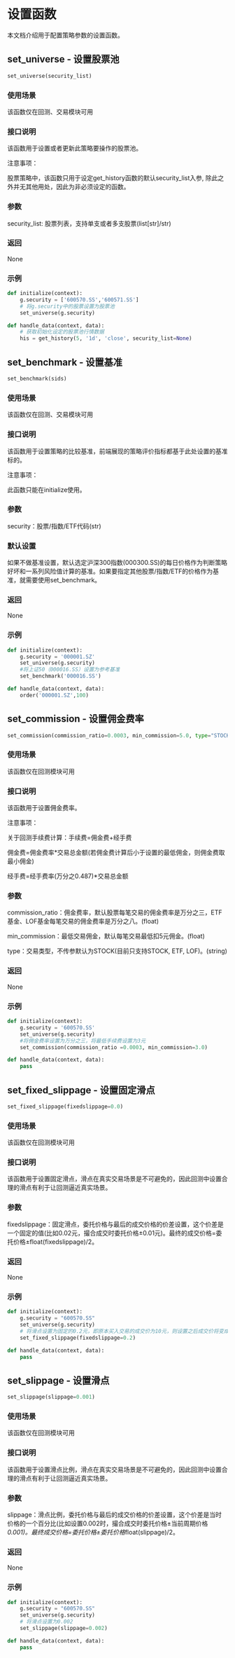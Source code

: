 # 设置函数

本文档介绍用于配置策略参数的设置函数。

## set_universe - 设置股票池

```python
set_universe(security_list)
```

### 使用场景

该函数仅在回测、交易模块可用

### 接口说明

该函数用于设置或者更新此策略要操作的股票池。

注意事项：

股票策略中，该函数只用于设定get_history函数的默认security_list入参, 除此之外并无其他用处，因此为非必须设定的函数。

### 参数

security_list: 股票列表，支持单支或者多支股票(list[str]/str)

### 返回

None

### 示例

```python
def initialize(context):
    g.security = ['600570.SS','600571.SS']
    # 将g.security中的股票设置为股票池
    set_universe(g.security)

def handle_data(context, data):
    # 获取初始化设定的股票池行情数据
    his = get_history(5, '1d', 'close', security_list=None)
```

## set_benchmark - 设置基准

```python
set_benchmark(sids)
```

### 使用场景

该函数仅在回测、交易模块可用

### 接口说明

该函数用于设置策略的比较基准，前端展现的策略评价指标都基于此处设置的基准标的。

注意事项：

此函数只能在initialize使用。

### 参数

security：股票/指数/ETF代码(str)

### 默认设置

如果不做基准设置，默认选定沪深300指数(000300.SS)的每日价格作为判断策略好坏和一系列风险值计算的基准。如果要指定其他股票/指数/ETF的价格作为基准，就需要使用set_benchmark。

### 返回

None

### 示例

```python
def initialize(context):
    g.security = '000001.SZ'
    set_universe(g.security)
    #将上证50（000016.SS）设置为参考基准
    set_benchmark('000016.SS')

def handle_data(context, data):
    order('000001.SZ',100)
```

## set_commission - 设置佣金费率

```python
set_commission(commission_ratio=0.0003, min_commission=5.0, type="STOCK")
```

### 使用场景

该函数仅在回测模块可用

### 接口说明

该函数用于设置佣金费率。

注意事项：

关于回测手续费计算：手续费=佣金费+经手费

佣金费=佣金费率*交易总金额(若佣金费计算后小于设置的最低佣金，则佣金费取最小佣金)

经手费=经手费率(万分之0.487)*交易总金额

### 参数

commission_ratio：佣金费率，默认股票每笔交易的佣金费率是万分之三，ETF基金、LOF基金每笔交易的佣金费率是万分之八。(float)

min_commission：最低交易佣金，默认每笔交易最低扣5元佣金。(float)

type：交易类型，不传参默认为STOCK(目前只支持STOCK, ETF, LOF)。(string)

### 返回

None

### 示例

```python
def initialize(context):
    g.security = '600570.SS'
    set_universe(g.security)
    #将佣金费率设置为万分之三，将最低手续费设置为3元
    set_commission(commission_ratio =0.0003, min_commission=3.0)

def handle_data(context, data):
    pass
```

## set_fixed_slippage - 设置固定滑点

```python
set_fixed_slippage(fixedslippage=0.0)
```

### 使用场景

该函数仅在回测模块可用

### 接口说明

该函数用于设置固定滑点，滑点在真实交易场景是不可避免的，因此回测中设置合理的滑点有利于让回测逼近真实场景。

### 参数

fixedslippage：固定滑点，委托价格与最后的成交价格的价差设置，这个价差是一个固定的值(比如0.02元，撮合成交时委托价格±0.01元)。最终的成交价格=委托价格±float(fixedslippage)/2。

### 返回

None

### 示例

```python
def initialize(context):
    g.security = "600570.SS"
    set_universe(g.security)
    # 将滑点设置为固定的0.2元，即原本买入交易的成交价为10元，则设置之后成交价将变成10.1元
    set_fixed_slippage(fixedslippage=0.2)

def handle_data(context, data):
    pass
```

## set_slippage - 设置滑点

```python
set_slippage(slippage=0.001)
```

### 使用场景

该函数仅在回测模块可用

### 接口说明

该函数用于设置滑点比例，滑点在真实交易场景是不可避免的，因此回测中设置合理的滑点有利于让回测逼近真实场景。

### 参数

slippage：滑点比例，委托价格与最后的成交价格的价差设置，这个价差是当时价格的一个百分比(比如设置0.002时，撮合成交时委托价格±当前周期价格*0.001)。最终成交价格=委托价格±委托价格*float(slippage)/2。

### 返回

None

### 示例

```python
def initialize(context):
    g.security = "600570.SS"
    set_universe(g.security)
    # 将滑点设置为0.002
    set_slippage(slippage=0.002)

def handle_data(context, data):
    pass
```
